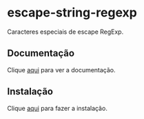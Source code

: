 # escape-string-regexp

Caracteres especiais de escape RegExp.

## Documentação

Clique [aqui](https://github.com/sindresorhus/escape-string-regexp) para ver a documentação.

## Instalação

Clique [aqui](https://www.npmjs.com/package/escape-string-regexp) para fazer a instalação.